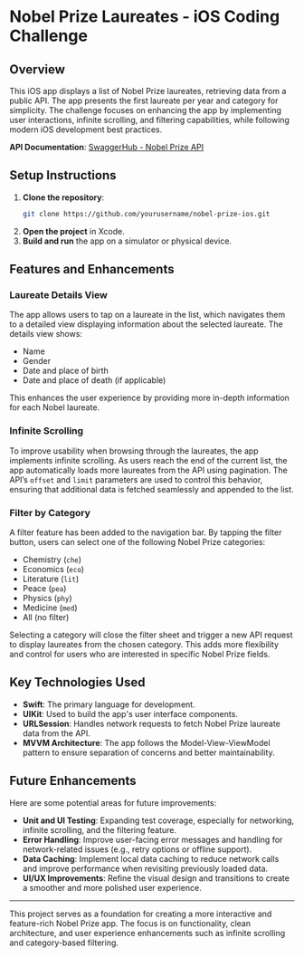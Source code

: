 # Nobel Prize Laureates - iOS Coding Challenge

## Overview

This iOS app displays a list of Nobel Prize laureates, retrieving data from a public API. The app presents the first laureate per year and category for simplicity. The challenge focuses on enhancing the app by implementing user interactions, infinite scrolling, and filtering capabilities, while following modern iOS development best practices.

**API Documentation**: [SwaggerHub - Nobel Prize API](https://app.swaggerhub.com/apis/NobelMedia/NobelMasterData/2.0#/default/get_nobelPrizes)

## Setup Instructions

1. **Clone the repository**:
    ```bash
    git clone https://github.com/yourusername/nobel-prize-ios.git
    ```
2. **Open the project** in Xcode.
3. **Build and run** the app on a simulator or physical device.

## Features and Enhancements

### Laureate Details View

The app allows users to tap on a laureate in the list, which navigates them to a detailed view displaying information about the selected laureate. The details view shows:

- Name
- Gender
- Date and place of birth
- Date and place of death (if applicable)

This enhances the user experience by providing more in-depth information for each Nobel laureate.

### Infinite Scrolling

To improve usability when browsing through the laureates, the app implements infinite scrolling. As users reach the end of the current list, the app automatically loads more laureates from the API using pagination. The API’s `offset` and `limit` parameters are used to control this behavior, ensuring that additional data is fetched seamlessly and appended to the list.

### Filter by Category

A filter feature has been added to the navigation bar. By tapping the filter button, users can select one of the following Nobel Prize categories:

- Chemistry (`che`)
- Economics (`eco`)
- Literature (`lit`)
- Peace (`pea`)
- Physics (`phy`)
- Medicine (`med`)
- All (no filter)

Selecting a category will close the filter sheet and trigger a new API request to display laureates from the chosen category. This adds more flexibility and control for users who are interested in specific Nobel Prize fields.

## Key Technologies Used

- **Swift**: The primary language for development.
- **UIKit**: Used to build the app's user interface components.
- **URLSession**: Handles network requests to fetch Nobel Prize laureate data from the API.
- **MVVM Architecture**: The app follows the Model-View-ViewModel pattern to ensure separation of concerns and better maintainability.

## Future Enhancements

Here are some potential areas for future improvements:

- **Unit and UI Testing**: Expanding test coverage, especially for networking, infinite scrolling, and the filtering feature.
- **Error Handling**: Improve user-facing error messages and handling for network-related issues (e.g., retry options or offline support).
- **Data Caching**: Implement local data caching to reduce network calls and improve performance when revisiting previously loaded data.
- **UI/UX Improvements**: Refine the visual design and transitions to create a smoother and more polished user experience.

---

This project serves as a foundation for creating a more interactive and feature-rich Nobel Prize app. The focus is on functionality, clean architecture, and user experience enhancements such as infinite scrolling and category-based filtering.
